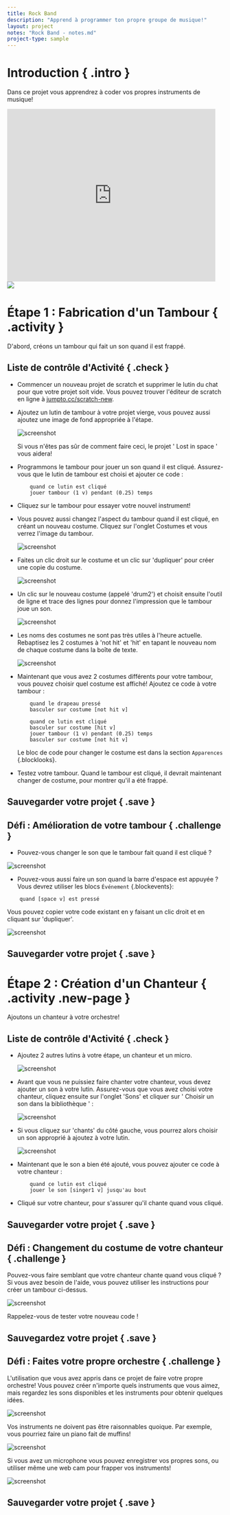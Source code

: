 ```yaml
---
title: Rock Band
description: "Apprend à programmer ton propre groupe de musique!"
layout: project
notes: "Rock Band - notes.md"
project-type: sample
---
```


# Introduction { .intro }

Dans ce projet vous apprendrez à coder vos propres instruments de musique!

<div class="scratch-preview">
 <iframe allowtransparency="true" width="485" height="402" src="https://scratch.mit.edu/projects/embed/26741186/?autostart=false" frameborder="0"></iframe>
 <img src="images/band-final.png">
</div>

# Étape 1 : Fabrication d'un Tambour { .activity }

D'abord, créons un tambour qui fait un son quand il est frappé.

## Liste de contrôle d'Activité { .check }

+ Commencer un nouveau projet de scratch et supprimer le lutin du chat pour que votre projet soit vide. Vous pouvez trouver l'éditeur de scratch en ligne à <a href="http://jumpto.cc/scratch-new">jumpto.cc/scratch-new</a>.

+ Ajoutez un lutin de tambour à votre projet vierge, vous pouvez aussi ajoutez une image de fond appropriée à l'étape.

	![screenshot](images/band-stage.png)

	Si vous n'êtes pas sûr de comment faire ceci, le projet ' Lost in space ' vous aidera!

+ Programmons le tambour pour jouer un son quand il est cliqué. Assurez-vous que le lutin de tambour est choisi et ajouter ce code :

	```blocks
		quand ce lutin est cliqué
		jouer tambour (1 v) pendant (0.25) temps
	```

+ Cliquez sur le tambour pour essayer votre nouvel instrument!

+ Vous pouvez aussi changez l'aspect du tambour quand il est cliqué, en créant un nouveau costume. Cliquez sur l'onglet Costumes et vous verrez l'image du tambour.

	![screenshot](images/band-drum-costume.png)

+ Faites un clic droit sur le costume et un clic sur 'dupliquer' pour créer une copie du costume.

	![screenshot](images/band-drum-duplicate.png)

+ Un clic sur le nouveau costume (appelé 'drum2') et choisit ensuite l'outil de ligne et trace des lignes pour donnez l'impression que le tambour joue un son.

	![screenshot](images/band-drum-hit.png)

+ Les noms des costumes ne sont pas très utiles à l'heure actuelle. Rebaptisez les 2 costumes à 'not hit' et 'hit' en tapant le nouveau nom de chaque costume dans la boîte de texte.

	![screenshot](images/band-drum-name.png)

+ Maintenant que vous avez 2 costumes différents pour votre tambour, vous pouvez choisir quel costume est affiché! Ajoutez ce code à votre tambour :

	```blocks
		quand le drapeau pressé
		basculer sur costume [not hit v]

		quand ce lutin est cliqué
		basculer sur costume [hit v]
		jouer tambour (1 v) pendant (0.25) temps
		basculer sur costume [not hit v]
	```

	Le bloc de code pour changer le costume est dans la section `Apparences` {.blocklooks}.

+ Testez votre tambour. Quand le tambour est cliqué, il devrait maintenant changer de costume, pour montrer qu'il a été frappé.

## Sauvegarder votre projet { .save }

## Défi : Amélioration de votre tambour { .challenge }

+ Pouvez-vous changer le son que le tambour fait quand il est cliqué ?

![screenshot](images/band-drum-sound.png)

+ Pouvez-vous aussi faire un son quand la barre d'espace est appuyée ? Vous devrez utiliser les blocs `Événement` {.blockevents}:

```blocks
	quand [space v] est pressé
```

 Vous pouvez copier votre code existant en y faisant un clic droit et en cliquant sur 'dupliquer'.

![screenshot](images/band-duplicate-code.png)

## Sauvegarder votre projet { .save }

# Étape 2 : Création d'un Chanteur { .activity .new-page }

Ajoutons un chanteur à votre orchestre!

## Liste de contrôle d'Activité { .check }

+ Ajoutez 2 autres lutins à votre étape, un chanteur et un micro.

	![screenshot](images/band-singer-mic.png)

+ Avant que vous ne puissiez faire chanter votre chanteur, vous devez ajouter un son à votre lutin. Assurez-vous que vous avez choisi votre chanteur, cliquez ensuite sur l'onglet 'Sons' et cliquer sur ' Choisir un son dans la bibliothèque ' :

	![screenshot](images/band-import-sound.png)

+ Si vous cliquez sur 'chants' du côté gauche, vous pourrez alors choisir un son approprié à ajoutez à votre lutin.

	![screenshot](images/band-choose-sound.png)

+ Maintenant que le son a bien été ajouté, vous pouvez ajouter ce code à votre chanteur :

	```blocks
		quand ce lutin est cliqué
		jouer le son [singer1 v] jusqu'au bout
	```

+ Cliqué sur votre chanteur, pour s'assurer qu'il chante quand vous cliqué.

## Sauvegarder votre projet { .save }

## Défi : Changement du costume de votre chanteur { .challenge }
Pouvez-vous faire  semblant  que votre chanteur chante quand vous cliqué ? Si vous avez besoin de l'aide, vous pouvez utiliser les instructions pour créer un tambour ci-dessus.

![screenshot](images/band-singer-final.png)

Rappelez-vous de tester votre nouveau code !

## Sauvegardez votre projet { .save }

## Défi : Faites votre propre orchestre { .challenge }
L'utilisation que vous avez appris dans ce projet de faire votre propre orchestre! Vous pouvez créer n'importe quels instruments que vous aimez, mais regardez les sons disponibles et les instruments pour obtenir quelques idées.

![screenshot](images/band-ideas.png)

Vos instruments ne doivent pas être raisonnables quoique. Par exemple, vous pourriez faire un piano fait de muffins!

![screenshot](images/band-piano.png)

Si vous avez un microphone vous pouvez enregistrer vos propres sons, ou utiliser même une web cam pour frapper vos instruments!

![screenshot](images/band-io.png)

## Sauvegarder votre projet { .save }
